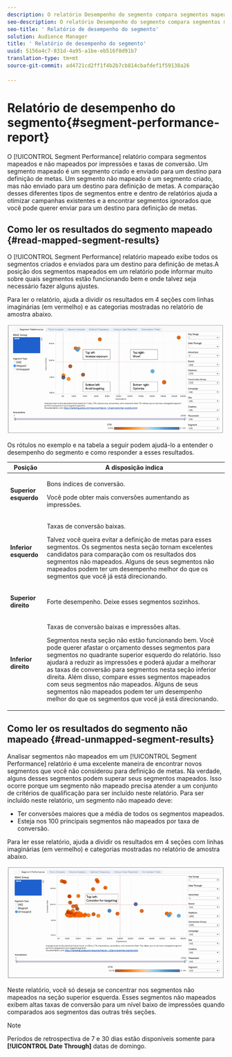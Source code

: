 ```yaml
---
description: O relatório Desempenho do segmento compara segmentos mapeados e não mapeados por impressões e taxas de conversão. Um segmento mapeado é um segmento criado e enviado para um destino para definição de metas. Um segmento não mapeado é um segmento criado, mas não enviado para um destino para definição de metas. A comparação desses diferentes tipos de segmentos entre e dentro de relatórios ajuda a otimizar campanhas existentes e a encontrar segmentos ignorados que você pode querer enviar para um destino para definição de metas.
seo-description: O relatório Desempenho do segmento compara segmentos mapeados e não mapeados por impressões e taxas de conversão. Um segmento mapeado é um segmento criado e enviado para um destino para definição de metas. Um segmento não mapeado é um segmento criado, mas não enviado para um destino para definição de metas. A comparação desses diferentes tipos de segmentos entre e dentro de relatórios ajuda a otimizar campanhas existentes e a encontrar segmentos ignorados que você pode querer enviar para um destino para definição de metas.
seo-title: ' Relatório de desempenho do segmento'
solution: Audience Manager
title: ' Relatório de desempenho do segmento'
uuid: 5156a4c7-831d-4a95-a1be-eb516f0d91b7
translation-type: tm+mt
source-git-commit: ad4721cd2ff1f4b2b7cb814cbafdef1f59138a26

---
```



#  Relatório de desempenho do segmento{#segment-performance-report}

O [!UICONTROL Segment Performance] relatório compara segmentos mapeados e não mapeados por impressões e taxas de conversão. Um segmento mapeado é um segmento criado e enviado para um destino para definição de metas. Um segmento não mapeado é um segmento criado, mas não enviado para um destino para definição de metas. A comparação desses diferentes tipos de segmentos entre e dentro de relatórios ajuda a otimizar campanhas existentes e a encontrar segmentos ignorados que você pode querer enviar para um destino para definição de metas.

## Como ler os resultados do segmento mapeado {#read-mapped-segment-results}

O [!UICONTROL Segment Performance] relatório mapeado exibe todos os segmentos criados e enviados para um destino para definição de metas.A posição dos segmentos mapeados em um relatório pode informar muito sobre quais segmentos estão funcionando bem e onde talvez seja necessário fazer alguns ajustes.

Para ler o relatório, ajuda a dividir os resultados em 4 seções com linhas imaginárias (em vermelho) e as categorias mostradas no relatório de amostra abaixo.

![](assets/mapped-segment-performance.png)

Os rótulos no exemplo e na tabela a seguir podem ajudá-lo a entender o desempenho do segmento e como responder a esses resultados.

<table id="table_A29253B30DFA4CD7B3B7C320DE0BDEA4"> 
 <thead> 
  <tr> 
   <th colname="col1" class="entry"> Posição </th> 
   <th colname="col2" class="entry"> A disposição indica </th> 
  </tr> 
 </thead>
 <tbody> 
  <tr> 
   <td colname="col1"> <p> <b>Superior esquerdo</b> </p> </td> 
   <td colname="col2"> <p>Bons índices de conversão. </p> <p>Você pode obter mais conversões aumentando as impressões. </p> </td> 
  </tr> 
  <tr> 
   <td colname="col1"> <p> <b>Inferior esquerdo</b> </p> </td> 
   <td colname="col2"> <p>Taxas de conversão baixas. </p> <p>Talvez você queira evitar a definição de metas para esses segmentos. Os segmentos nesta seção tornam excelentes candidatos para comparação com os resultados dos segmentos não mapeados. Alguns de seus segmentos não mapeados podem ter um desempenho melhor do que os segmentos que você já está direcionando. </p> </td> 
  </tr> 
  <tr> 
   <td colname="col1"> <p> <b>Superior direito</b> </p> </td> 
   <td colname="col2"> <p>Forte desempenho. Deixe esses segmentos sozinhos. </p> </td> 
  </tr> 
  <tr> 
   <td colname="col1"> <p> <b>Inferior direito</b> </p> </td> 
   <td colname="col2"> <p>Taxas de conversão baixas e impressões altas. </p> <p>Segmentos nesta seção não estão funcionando bem. Você pode querer afastar o orçamento desses segmentos para segmentos no quadrante superior esquerdo do relatório. Isso ajudará a reduzir as impressões e poderá ajudar a melhorar as taxas de conversão para segmentos nesta seção inferior direita. Além disso, compare esses segmentos mapeados com seus segmentos não mapeados. Alguns de seus segmentos não mapeados podem ter um desempenho melhor do que os segmentos que você já está direcionando. </p> </td> 
  </tr> 
 </tbody> 
</table>

## Como ler os resultados do segmento não mapeado {#read-unmapped-segment-results}

Analisar segmentos não mapeados em um [!UICONTROL Segment Performance] relatório é uma excelente maneira de encontrar novos segmentos que você não considerou para definição de metas. Na verdade, alguns desses segmentos podem superar seus segmentos mapeados. Isso ocorre porque um segmento não mapeado precisa atender a um conjunto de critérios de qualificação para ser incluído neste relatório. Para ser incluído neste relatório, um segmento não mapeado deve:

* Ter conversões maiores que a média de todos os segmentos mapeados.
* Esteja nos 100 principais segmentos não mapeados por taxa de conversão.

Para ler esse relatório, ajuda a dividir os resultados em 4 seções com linhas imaginárias (em vermelho) e categorias mostradas no relatório de amostra abaixo.

![](assets/unmapped-segment-performance.png)

Neste relatório, você só deseja se concentrar nos segmentos não mapeados na seção superior esquerda. Esses segmentos não mapeados exibem altas taxas de conversão para um nível baixo de impressões quando comparados aos segmentos das outras três seções.

>[!NOTE]
>
>Períodos de retrospectiva de 7 e 30 dias estão disponíveis somente para **[!UICONTROL Date Through]** datas de domingo.
